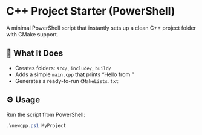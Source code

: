 # C++ Project Starter (PowerShell)

A minimal PowerShell script that instantly sets up a clean C++ project folder with CMake support.

## 🧱 What It Does
- Creates folders: `src/`, `include/`, `build/`
- Adds a simple `main.cpp` that prints “Hello from <project name>”
- Generates a ready-to-run `CMakeLists.txt`

## ⚙️ Usage
Run the script from PowerShell:
```powershell
.\newcpp.ps1 MyProject